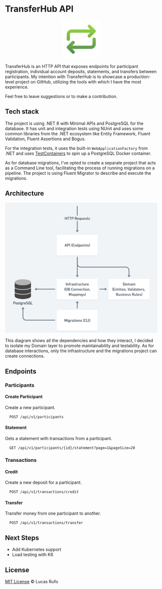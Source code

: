# TransferHub API

<p align="center">
  <img src="./images/transfer-hub-icon.png" />
</p>

TransferHub is an HTTP API that exposes endpoints for participant registration, individual account deposits, statements, and transfers between participants. My intention with TransferHub is to showcase a production-level project on GitHub, utilizing the tools with which I have the most experience.

Feel free to leave suggestions or to make a contribution.

## Tech stack

The project is using .NET 8 with Minimal APIs and PostgreSQL for the database. It has unit and integration tests using NUnit and uses some common libraries from the .NET ecosystem like Entity Framework, Fluent Validation, Fluent Assertions and Bogus.

For the integration tests, it uses the built-in `WebApplicationFactory` from .NET and uses [TestContainers](https://testcontainers.com/) to spin up a PostgreSQL Docker container.

As for database migrations, I've opted to create a separate project that acts as a Command Line tool, facilitating the process of running migrations on a pipeline. The project is using Fluent Migrator to describe and execute the migrations. 

## Architecture

<p align="center">
  <img src="./images/dependencies-diagram.png" />
</p>

This diagram shows all the dependencies and how they interact, I decided to isolate my Domain layer to promote maintainability and testability. As for database interactions, only the infrastructure and the migrations project can create connections. 

## Endpoints

### Participants

#### Create Participant

Create a new participant. 

```http
  POST /api/v1/participants
```

#### Statement

Gets a statement with transactions from a participant.

```http
  GET /api/v1/participants/{id}/statement?page=1&pageSize=20
```

### Transactions

#### Credit 

Create a new deposit for a participant.

```http
  POST /api/v1/transactions/credit
```

#### Transfer

Transfer money from one participant to another.

```http
  POST /api/v1/transactions/transfer
```

## Next Steps

- Add Kubernetes support
- Load testing with K6

## License

[MIT License](https://lucasrufo.mit-license.org/) © Lucas Rufo
